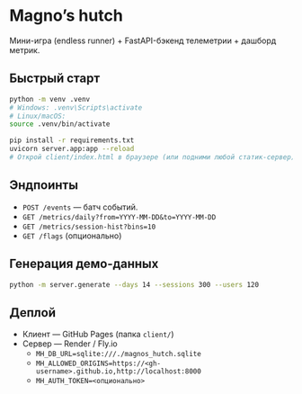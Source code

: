# Magno’s hutch

Мини-игра (endless runner) + FastAPI-бэкенд телеметрии + дашборд метрик.

## Быстрый старт
```bash
python -m venv .venv
# Windows: .venv\Scripts\activate
# Linux/macOS:
source .venv/bin/activate

pip install -r requirements.txt
uvicorn server.app:app --reload
# Открой client/index.html в браузере (или подними любой статик-сервер)
```

## Эндпоинты
- `POST /events` — батч событий.
- `GET /metrics/daily?from=YYYY-MM-DD&to=YYYY-MM-DD`
- `GET /metrics/session-hist?bins=10`
- `GET /flags` (опционально)

## Генерация демо-данных
```bash
python -m server.generate --days 14 --sessions 300 --users 120
```

## Деплой
- Клиент — GitHub Pages (папка `client/`)
- Сервер — Render / Fly.io
  - `MH_DB_URL=sqlite:///./magnos_hutch.sqlite`
  - `MH_ALLOWED_ORIGINS=https://<gh-username>.github.io,http://localhost:8000`
  - `MH_AUTH_TOKEN=<опционально>`

